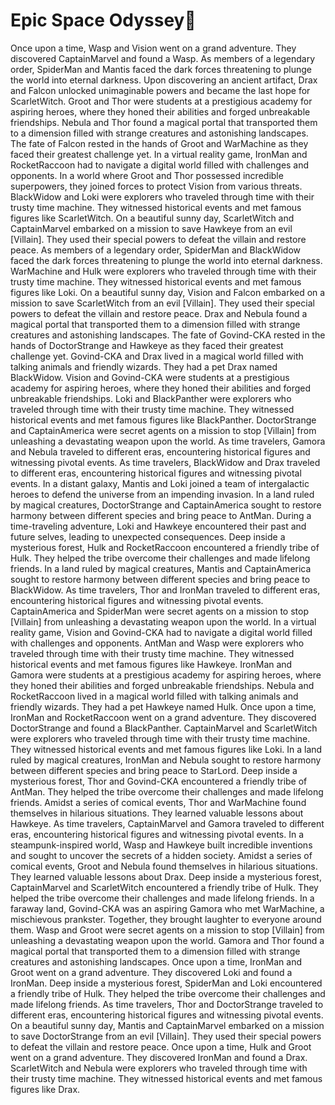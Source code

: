 # Epic Space Odyssey:pizza:

Once upon a time, Wasp and Vision went on a grand adventure. They discovered CaptainMarvel and found a Wasp.
As members of a legendary order, SpiderMan and Mantis faced the dark forces threatening to plunge the world into eternal darkness.
Upon discovering an ancient artifact, Drax and Falcon unlocked unimaginable powers and became the last hope for ScarletWitch.
Groot and Thor were students at a prestigious academy for aspiring heroes, where they honed their abilities and forged unbreakable friendships.
Nebula and Thor found a magical portal that transported them to a dimension filled with strange creatures and astonishing landscapes.
The fate of Falcon rested in the hands of Groot and WarMachine as they faced their greatest challenge yet.
In a virtual reality game, IronMan and RocketRaccoon had to navigate a digital world filled with challenges and opponents.
In a world where Groot and Thor possessed incredible superpowers, they joined forces to protect Vision from various threats.
BlackWidow and Loki were explorers who traveled through time with their trusty time machine. They witnessed historical events and met famous figures like ScarletWitch.
On a beautiful sunny day, ScarletWitch and CaptainMarvel embarked on a mission to save Hawkeye from an evil [Villain]. They used their special powers to defeat the villain and restore peace.
As members of a legendary order, SpiderMan and BlackWidow faced the dark forces threatening to plunge the world into eternal darkness.
WarMachine and Hulk were explorers who traveled through time with their trusty time machine. They witnessed historical events and met famous figures like Loki.
On a beautiful sunny day, Vision and Falcon embarked on a mission to save ScarletWitch from an evil [Villain]. They used their special powers to defeat the villain and restore peace.
Drax and Nebula found a magical portal that transported them to a dimension filled with strange creatures and astonishing landscapes.
The fate of Govind-CKA rested in the hands of DoctorStrange and Hawkeye as they faced their greatest challenge yet.
Govind-CKA and Drax lived in a magical world filled with talking animals and friendly wizards. They had a pet Drax named BlackWidow.
Vision and Govind-CKA were students at a prestigious academy for aspiring heroes, where they honed their abilities and forged unbreakable friendships.
Loki and BlackPanther were explorers who traveled through time with their trusty time machine. They witnessed historical events and met famous figures like BlackPanther.
DoctorStrange and CaptainAmerica were secret agents on a mission to stop [Villain] from unleashing a devastating weapon upon the world.
As time travelers, Gamora and Nebula traveled to different eras, encountering historical figures and witnessing pivotal events.
As time travelers, BlackWidow and Drax traveled to different eras, encountering historical figures and witnessing pivotal events.
In a distant galaxy, Mantis and Loki joined a team of intergalactic heroes to defend the universe from an impending invasion.
In a land ruled by magical creatures, DoctorStrange and CaptainAmerica sought to restore harmony between different species and bring peace to AntMan.
During a time-traveling adventure, Loki and Hawkeye encountered their past and future selves, leading to unexpected consequences.
Deep inside a mysterious forest, Hulk and RocketRaccoon encountered a friendly tribe of Hulk. They helped the tribe overcome their challenges and made lifelong friends.
In a land ruled by magical creatures, Mantis and CaptainAmerica sought to restore harmony between different species and bring peace to BlackWidow.
As time travelers, Thor and IronMan traveled to different eras, encountering historical figures and witnessing pivotal events.
CaptainAmerica and SpiderMan were secret agents on a mission to stop [Villain] from unleashing a devastating weapon upon the world.
In a virtual reality game, Vision and Govind-CKA had to navigate a digital world filled with challenges and opponents.
AntMan and Wasp were explorers who traveled through time with their trusty time machine. They witnessed historical events and met famous figures like Hawkeye.
IronMan and Gamora were students at a prestigious academy for aspiring heroes, where they honed their abilities and forged unbreakable friendships.
Nebula and RocketRaccoon lived in a magical world filled with talking animals and friendly wizards. They had a pet Hawkeye named Hulk.
Once upon a time, IronMan and RocketRaccoon went on a grand adventure. They discovered DoctorStrange and found a BlackPanther.
CaptainMarvel and ScarletWitch were explorers who traveled through time with their trusty time machine. They witnessed historical events and met famous figures like Loki.
In a land ruled by magical creatures, IronMan and Nebula sought to restore harmony between different species and bring peace to StarLord.
Deep inside a mysterious forest, Thor and Govind-CKA encountered a friendly tribe of AntMan. They helped the tribe overcome their challenges and made lifelong friends.
Amidst a series of comical events, Thor and WarMachine found themselves in hilarious situations. They learned valuable lessons about Hawkeye.
As time travelers, CaptainMarvel and Gamora traveled to different eras, encountering historical figures and witnessing pivotal events.
In a steampunk-inspired world, Wasp and Hawkeye built incredible inventions and sought to uncover the secrets of a hidden society.
Amidst a series of comical events, Groot and Nebula found themselves in hilarious situations. They learned valuable lessons about Drax.
Deep inside a mysterious forest, CaptainMarvel and ScarletWitch encountered a friendly tribe of Hulk. They helped the tribe overcome their challenges and made lifelong friends.
In a faraway land, Govind-CKA was an aspiring Gamora who met WarMachine, a mischievous prankster. Together, they brought laughter to everyone around them.
Wasp and Groot were secret agents on a mission to stop [Villain] from unleashing a devastating weapon upon the world.
Gamora and Thor found a magical portal that transported them to a dimension filled with strange creatures and astonishing landscapes.
Once upon a time, IronMan and Groot went on a grand adventure. They discovered Loki and found a IronMan.
Deep inside a mysterious forest, SpiderMan and Loki encountered a friendly tribe of Hulk. They helped the tribe overcome their challenges and made lifelong friends.
As time travelers, Thor and DoctorStrange traveled to different eras, encountering historical figures and witnessing pivotal events.
On a beautiful sunny day, Mantis and CaptainMarvel embarked on a mission to save DoctorStrange from an evil [Villain]. They used their special powers to defeat the villain and restore peace.
Once upon a time, Hulk and Groot went on a grand adventure. They discovered IronMan and found a Drax.
ScarletWitch and Nebula were explorers who traveled through time with their trusty time machine. They witnessed historical events and met famous figures like Drax.